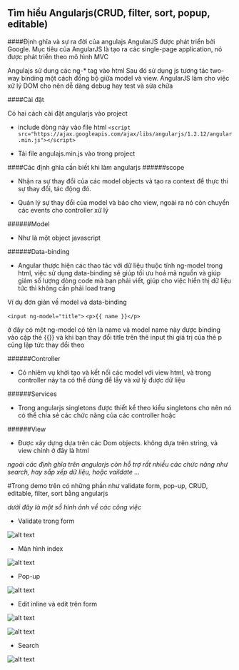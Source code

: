 ## Tìm hiểu Angularjs(CRUD, filter, sort, popup, editable)
####Định ghĩa và sự ra đời của angulajs
AngularJS được phát triển bởi Google. Mục tiêu của AngularJS là tạo ra các single-page application, nó được phát triển theo mô hình MVC


Angulajs sử dung các ng-* tag vào html Sau đó sử dụng js tương tác two-way binding một cách đồng bộ giữa model và view. AngularJS làm cho việc xữ lý DOM cho nên dễ dàng debug hay test và sửa chữa


####Cài đặt


Có hai cách cài đặt angularjs vào project


+ include dòng này vào file html `<script src="https://ajax.googleapis.com/ajax/libs/angularjs/1.2.12/angular.min.js"></script>`


+ Tải file angulajs.min.js vào trong project

####Các định ghĩa cần biết khi làm angularjs
######scope
+ Nhận ra sự thay đổi của các model objects và tạo ra context để thực thi sự thay đổi, tác động đó.


+ Quản lý sự thay đổi của model và báo cho view, ngoài ra nó còn chuyển các events cho controller xữ lý


######Model


+ Như là một object javascript


######Data-binding


+ Angular thược hiện các thao tác với dữ liệu thuộc tính ng-model trong html, việc sử dụng data-binding sẽ giúp tối ưu hoá mã nguồn và giúp giảm số lượng dòng code mà bạn phải viết, giúp cho việc hiển thị dữ liệu tức thì không cần phải load trang


Ví dụ đơn giản về model và data-binding


`<input ng-model="title">`
`<p>{{ name }}</p>`


ở đây có một ng-model có tên là name và model name này được binding vào cặp thẻ {{}} và khi bạn thay đổi title trên thẻ input thì giá trị của thẻ p cũng lập tức thay đổi theo

######Controller
+ Có nhiêm vụ khởi tạo và kết nối các model với view html, và trong controller này ta có thể dùng để lấy và xử lý được dữ liệu

######Services
+ Trong angularjs singletons được thiết kể theo kiểu singletons cho nên nó có thể chia sẻ các chức năng của các controller hoặc


######View
+ Được xây dựng dựa trên các Dom objects. không dựa trên string, và view chính ở đây là html


*ngoài các định ghĩa trên angularjs còn hỗ trợ rất nhiều các chức năng như search, hay sắp xếp dữ liệu, hoặc vaildate ...*


#Trong demo trên có những phần như validate form, pop-up, CRUD, editable, filter, sort bằng angularjs


*dưới đây là một số hình ảnh về các công việc*


+ Validate trong form


![alt text](https://cloud.githubusercontent.com/assets/4001514/4803423/e34af0b8-5e57-11e4-8d5b-e05e63467202.png "anh1")


+ Màn hình index

![alt text](https://cloud.githubusercontent.com/assets/4001514/4803422/e2fe9a74-5e57-11e4-8b8f-9f7991454be1.png "anh2")


+ Pop-up

![alt text](https://cloud.githubusercontent.com/assets/4001514/4803424/e34c5822-5e57-11e4-9e7a-04c72fd9fe81.png "anh3")

+ Edit inline và edit trên form

![alt text](https://cloud.githubusercontent.com/assets/4001514/4803426/e3521154-5e57-11e4-8cb1-1a45abe5c7c0.png "anh4")


![alt text](https://cloud.githubusercontent.com/assets/4001514/4803425/e34f4ee2-5e57-11e4-8d97-273281fe973c.png "anh5")

+ Search

![alt text](https://cloud.githubusercontent.com/assets/4001514/4803427/e3540928-5e57-11e4-81a8-e43fd3293fe9.png "anh6")
